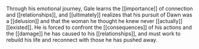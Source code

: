 Through his emotional journey, Gale learns the [[importance]] of connection and [[relationships]], and [[ultimately]] realizes that his pursuit of Dawn was a [[delusion]] and that the woman he thought he knew never [[actually]] [[existed]]. He is forced to confront the [[consequences]] of his actions and the [[damage]] he has caused to his [[relationships]], and must work to rebuild his life and reconnect with those he has pushed away.